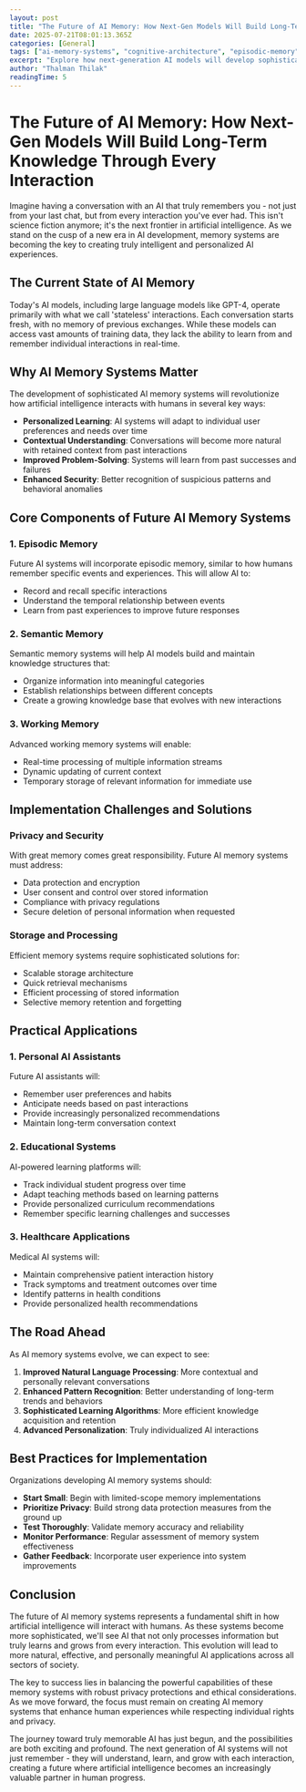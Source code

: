 ```yaml
---
layout: post
title: "The Future of AI Memory: How Next-Gen Models Will Build Long-Term Knowledge Through Every Interaction"
date: 2025-07-21T08:01:13.365Z
categories: [General]
tags: ["ai-memory-systems", "cognitive-architecture", "episodic-memory", "semantic-memory", "neural-networks", "machine-learning", "personalized-ai", "artificial-intelligence", "contextual-learning", "human-ai-interaction"]
excerpt: "Explore how next-generation AI models will develop sophisticated memory systems to learn from and remember every interaction, revolutionizing human-AI interaction."
author: "Thalman Thilak"
readingTime: 5
---
```


# The Future of AI Memory: How Next-Gen Models Will Build Long-Term Knowledge Through Every Interaction

Imagine having a conversation with an AI that truly remembers you - not just from your last chat, but from every interaction you've ever had. This isn't science fiction anymore; it's the next frontier in artificial intelligence. As we stand on the cusp of a new era in AI development, memory systems are becoming the key to creating truly intelligent and personalized AI experiences.

## The Current State of AI Memory

Today's AI models, including large language models like GPT-4, operate primarily with what we call 'stateless' interactions. Each conversation starts fresh, with no memory of previous exchanges. While these models can access vast amounts of training data, they lack the ability to learn from and remember individual interactions in real-time.

## Why AI Memory Systems Matter

The development of sophisticated AI memory systems will revolutionize how artificial intelligence interacts with humans in several key ways:

- **Personalized Learning**: AI systems will adapt to individual user preferences and needs over time
- **Contextual Understanding**: Conversations will become more natural with retained context from past interactions
- **Improved Problem-Solving**: Systems will learn from past successes and failures
- **Enhanced Security**: Better recognition of suspicious patterns and behavioral anomalies

## Core Components of Future AI Memory Systems

### 1. Episodic Memory

Future AI systems will incorporate episodic memory, similar to how humans remember specific events and experiences. This will allow AI to:

- Record and recall specific interactions
- Understand the temporal relationship between events
- Learn from past experiences to improve future responses

### 2. Semantic Memory

Semantic memory systems will help AI models build and maintain knowledge structures that:

- Organize information into meaningful categories
- Establish relationships between different concepts
- Create a growing knowledge base that evolves with new interactions

### 3. Working Memory

Advanced working memory systems will enable:

- Real-time processing of multiple information streams
- Dynamic updating of current context
- Temporary storage of relevant information for immediate use

## Implementation Challenges and Solutions

### Privacy and Security

With great memory comes great responsibility. Future AI memory systems must address:

- Data protection and encryption
- User consent and control over stored information
- Compliance with privacy regulations
- Secure deletion of personal information when requested

### Storage and Processing

Efficient memory systems require sophisticated solutions for:

- Scalable storage architecture
- Quick retrieval mechanisms
- Efficient processing of stored information
- Selective memory retention and forgetting

## Practical Applications

### 1. Personal AI Assistants

Future AI assistants will:

- Remember user preferences and habits
- Anticipate needs based on past interactions
- Provide increasingly personalized recommendations
- Maintain long-term conversation context

### 2. Educational Systems

AI-powered learning platforms will:

- Track individual student progress over time
- Adapt teaching methods based on learning patterns
- Provide personalized curriculum recommendations
- Remember specific learning challenges and successes

### 3. Healthcare Applications

Medical AI systems will:

- Maintain comprehensive patient interaction history
- Track symptoms and treatment outcomes over time
- Identify patterns in health conditions
- Provide personalized health recommendations

## The Road Ahead

As AI memory systems evolve, we can expect to see:

1. **Improved Natural Language Processing**: More contextual and personally relevant conversations
2. **Enhanced Pattern Recognition**: Better understanding of long-term trends and behaviors
3. **Sophisticated Learning Algorithms**: More efficient knowledge acquisition and retention
4. **Advanced Personalization**: Truly individualized AI interactions

## Best Practices for Implementation

Organizations developing AI memory systems should:

- **Start Small**: Begin with limited-scope memory implementations
- **Prioritize Privacy**: Build strong data protection measures from the ground up
- **Test Thoroughly**: Validate memory accuracy and reliability
- **Monitor Performance**: Regular assessment of memory system effectiveness
- **Gather Feedback**: Incorporate user experience into system improvements

## Conclusion

The future of AI memory systems represents a fundamental shift in how artificial intelligence will interact with humans. As these systems become more sophisticated, we'll see AI that not only processes information but truly learns and grows from every interaction. This evolution will lead to more natural, effective, and personally meaningful AI applications across all sectors of society.

The key to success lies in balancing the powerful capabilities of these memory systems with robust privacy protections and ethical considerations. As we move forward, the focus must remain on creating AI memory systems that enhance human experiences while respecting individual rights and privacy.

The journey toward truly memorable AI has just begun, and the possibilities are both exciting and profound. The next generation of AI systems will not just remember - they will understand, learn, and grow with each interaction, creating a future where artificial intelligence becomes an increasingly valuable partner in human progress.